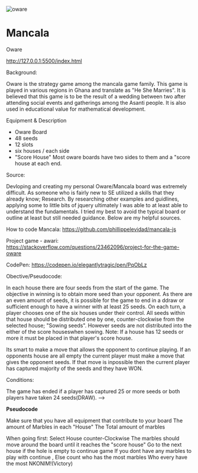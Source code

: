 ![oware](https://user-images.githubusercontent.com/106357786/173099092-48e5b1ea-0dd0-4c41-b462-61cd16095d0c.png)
# Mancala
Oware

http://127.0.0.1:5500/index.html

Background:

Oware is the strategy game among the mancala game family. This game is played in various regions in Ghana and translate as "He She Marries". It is believed that this game is to be the result of a wedding between two after attending social events and gatherings among the Asanti people. It is also used in educational value for mathematical development.

Equipment & Description

- Oware Board
- 48 seeds
- 12 slots
- six houses / each side
- "Score House"
Most oware boards have two sides to
 them and a "score house at each end.


Source:

Devloping and creating my personal Oware/Mancala board was extremely difficult. As someone who is fairly new to SE utilized a skills that they already know; Research. By researching other examples and guidlines, applying some to little bits of jquery ultimately I was able to at least able to understand the fundamentals. I tried my best to avoid the typical board or outline at least but still needed guidance. Below are my helpful sources.

How to code Mancala: https://github.com/phillippelevidad/mancala-js

Project game - awari: https://stackoverflow.com/questions/23462096/project-for-the-game-oware

CodePen: https://codepen.io/elegantlytragic/pen/PqObLz





Obective/Pseudocode:

In each house there are four seeds from the start of the game. The objective in winning is to obtain more seed than your opponent. As there are an even amount of seeds, it is possible for the game to end in a ddraw or sufficient enough to have a winner with at least 25 seeds.
    On each turn, a player chooses one of the six houses under their control. All seeds within that house should be distributed one by one, counter-clockwise from the selected house; "Sowing seeds". However seeds are not distributed into the either of the score houseswhen sowing.
Note: If a house has 12 seeds or more it must be placed in that player's score house.

Its smart to make a move that allows the opponent to continue playing. If an opponents house are all empty the current player must make a move that gives the opponent seeds. If that move is inpossible then the current player has captured majority of the seeds and they have WON.

Conditions:

The game has ended if a player has captured 25 or more seeds or both players have taken 24 seeds(DRAW).  -->

**Pseudocode**

Make sure that you have all equipment that contribute to your board
The amount of Marbles in each "House"
The Total amount of marbles 

 When going first:
  Select House counter-Clockwise
   The marbles should move around the board until it reaches the "score house"
     Go to the next house if the hole is empty to continue game
       If you dont have any marbles to play with continue , Else count who has the most marbles
         Who every have the most NKONIM!(Victory)



<!-- # Mancala






